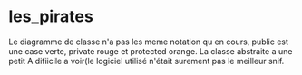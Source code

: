 # les_pirates

Le diagramme de classe n'a pas les meme notation qu en cours, public est une case verte, private rouge et protected orange.
La classe abstraite a une petit A difiicile a voir(le logiciel utilisé n'était surement pas le meilleur snif.
